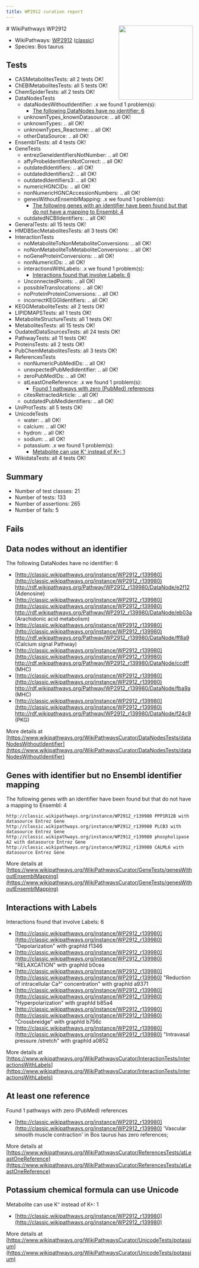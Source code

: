 ```yaml
---
title: WP2912 curation report
---
```


<img style="float: right; width: 200px" src="https://upload.wikimedia.org/wikipedia/commons/thumb/8/83/Wplogo_with_text_500.png/640px-Wplogo_with_text_500.png" />
# WikiPathways WP2912

* WikiPathways: [WP2912](https://wikipathways.org/pathways/WP2912) ([classic](https://classic.wikipathways.org/instance/WP2912))
* Species: Bos taurus
## Tests
* CASMetabolitesTests: all 2 tests OK!
* ChEBIMetabolitesTests: all 5 tests OK!
* ChemSpiderTests: all 2 tests OK!
* DataNodesTests
    * dataNodesWithoutIdentifier: .x we found 1 problem(s):
        * [The following DataNodes have no identifier: 6](#d2d32fa5)
    * unknownTypes_knownDatasource: .. all OK!
    * unknownTypes: .. all OK!
    * unknownTypes_Reactome: .. all OK!
    * otherDataSource: .. all OK!
* EnsemblTests: all 4 tests OK!
* GeneTests
    * entrezGeneIdentifiersNotNumber: .. all OK!
    * affyProbeIdentifiersNotCorrect: .. all OK!
    * outdatedIdentifiers: .. all OK!
    * outdatedIdentifiers2: .. all OK!
    * outdatedIdentifiers3: .. all OK!
    * numericHGNCIDs: .. all OK!
    * nonNumericHGNCAccessionNumbers: .. all OK!
    * genesWithoutEnsemblMapping: .x we found 1 problem(s):
        * [The following genes with an identifier have been found but that do not have a mapping to Ensembl: 4](#40286d86)
    * outdatedNCBIIdentifiers: .. all OK!
* GeneralTests: all 15 tests OK!
* HMDBSecMetabolitesTests: all 3 tests OK!
* InteractionTests
    * noMetaboliteToNonMetaboliteConversions: .. all OK!
    * noNonMetaboliteToMetaboliteConversions: .. all OK!
    * noGeneProteinConversions: .. all OK!
    * nonNumericIDs: .. all OK!
    * interactionsWithLabels: .x we found 1 problem(s):
        * [Interactions found that involve Labels: 6](#630d267d)
    * UnconnectedPoints: .. all OK!
    * possibleTranslocations: .. all OK!
    * noProteinProteinConversions: .. all OK!
    * incorrectKEGGIdentifiers: .. all OK!
* KEGGMetaboliteTests: all 2 tests OK!
* LIPIDMAPSTests: all 1 tests OK!
* MetaboliteStructureTests: all 1 tests OK!
* MetabolitesTests: all 15 tests OK!
* OudatedDataSourcesTests: all 24 tests OK!
* PathwayTests: all 11 tests OK!
* ProteinsTests: all 2 tests OK!
* PubChemMetabolitesTests: all 3 tests OK!
* ReferencesTests
    * nonNumericPubMedIDs: .. all OK!
    * unexpectedPubMedIdentifier: .. all OK!
    * zeroPubMedIDs: .. all OK!
    * atLeastOneReference: .x we found 1 problem(s):
        * [Found 1 pathways with zero (PubMed) references](#d0a459f0)
    * citesRetractedArticle: .. all OK!
    * outdatedPubMedIdentifiers: .. all OK!
* UniProtTests: all 5 tests OK!
* UnicodeTests
    * water: .. all OK!
    * calcium: .. all OK!
    * hydron: .. all OK!
    * sodium: .. all OK!
    * potassium: .x we found 1 problem(s):
        * [Metabolite can use K⁺ instead of K+: 1](#6cc0da79)
* WikidataTests: all 4 tests OK!


## Summary

* Number of test classes: 21
* Number of tests: 133
* Number of assertions: 265
* Number of fails: 5

## Fails

<a name="d2d32fa5" />

## Data nodes without an identifier

The following DataNodes have no identifier: 6

* [http://classic.wikipathways.org/instance/WP2912_r139980](http://classic.wikipathways.org/instance/WP2912_r139980) http://rdf.wikipathways.org/Pathway/WP2912_r139980/DataNode/e2f12 (Adenosine)
* [http://classic.wikipathways.org/instance/WP2912_r139980](http://classic.wikipathways.org/instance/WP2912_r139980) http://rdf.wikipathways.org/Pathway/WP2912_r139980/DataNode/eb03a (Arachidonic acid metabolism)
* [http://classic.wikipathways.org/instance/WP2912_r139980](http://classic.wikipathways.org/instance/WP2912_r139980) http://rdf.wikipathways.org/Pathway/WP2912_r139980/DataNode/ff8a9 (Calcium signal Pathway)
* [http://classic.wikipathways.org/instance/WP2912_r139980](http://classic.wikipathways.org/instance/WP2912_r139980) http://rdf.wikipathways.org/Pathway/WP2912_r139980/DataNode/ccdff (MHC)
* [http://classic.wikipathways.org/instance/WP2912_r139980](http://classic.wikipathways.org/instance/WP2912_r139980) http://rdf.wikipathways.org/Pathway/WP2912_r139980/DataNode/fba9a (MHC)
* [http://classic.wikipathways.org/instance/WP2912_r139980](http://classic.wikipathways.org/instance/WP2912_r139980) http://rdf.wikipathways.org/Pathway/WP2912_r139980/DataNode/f24c9 (PKG)


More details at [https://www.wikipathways.org/WikiPathwaysCurator/DataNodesTests/dataNodesWithoutIdentifier](https://www.wikipathways.org/WikiPathwaysCurator/DataNodesTests/dataNodesWithoutIdentifier)

<a name="40286d86" />

## Genes with identifier but no Ensembl identifier mapping

The following genes with an identifier have been found but that do not have a mapping to Ensembl: 4
```
http://classic.wikipathways.org/instance/WP2912_r139980 PPP1R12B with datasource Entrez Gene
http://classic.wikipathways.org/instance/WP2912_r139980 PLCB3 with datasource Entrez Gene
http://classic.wikipathways.org/instance/WP2912_r139980 phospholipase A2 with datasource Entrez Gene
http://classic.wikipathways.org/instance/WP2912_r139980 CALML6 with datasource Entrez Gene
```

More details at [https://www.wikipathways.org/WikiPathwaysCurator/GeneTests/genesWithoutEnsemblMapping](https://www.wikipathways.org/WikiPathwaysCurator/GeneTests/genesWithoutEnsemblMapping)

<a name="630d267d" />

## Interactions with Labels

Interactions found that involve Labels: 6

* [http://classic.wikipathways.org/instance/WP2912_r139980](http://classic.wikipathways.org/instance/WP2912_r139980) "Depolarization" with graphId f1346
* [http://classic.wikipathways.org/instance/WP2912_r139980](http://classic.wikipathways.org/instance/WP2912_r139980) "RELAXCATION" with graphId b0cea
* [http://classic.wikipathways.org/instance/WP2912_r139980](http://classic.wikipathways.org/instance/WP2912_r139980) "Reduction of intracellular
 Ca²⁺ concentration" with graphId a9371
* [http://classic.wikipathways.org/instance/WP2912_r139980](http://classic.wikipathways.org/instance/WP2912_r139980) "Hyperpolarization" with graphId b85a4
* [http://classic.wikipathways.org/instance/WP2912_r139980](http://classic.wikipathways.org/instance/WP2912_r139980) "Crossbreidge" with graphId b756c
* [http://classic.wikipathways.org/instance/WP2912_r139980](http://classic.wikipathways.org/instance/WP2912_r139980) "Intravasal pressure
/stretch" with graphId a0852


More details at [https://www.wikipathways.org/WikiPathwaysCurator/InteractionTests/interactionsWithLabels](https://www.wikipathways.org/WikiPathwaysCurator/InteractionTests/interactionsWithLabels)

<a name="d0a459f0" />

## At least one reference

Found 1 pathways with zero (PubMed) references

* [http://classic.wikipathways.org/instance/WP2912_r139980](http://classic.wikipathways.org/instance/WP2912_r139980) 'Vascular smooth muscle contraction' in Bos taurus has zero references; 


More details at [https://www.wikipathways.org/WikiPathwaysCurator/ReferencesTests/atLeastOneReference](https://www.wikipathways.org/WikiPathwaysCurator/ReferencesTests/atLeastOneReference)

<a name="6cc0da79" />

## Potassium chemical formula can use Unicode

Metabolite can use K⁺ instead of K+: 1

* [http://classic.wikipathways.org/instance/WP2912_r139980](http://classic.wikipathways.org/instance/WP2912_r139980)


More details at [https://www.wikipathways.org/WikiPathwaysCurator/UnicodeTests/potassium](https://www.wikipathways.org/WikiPathwaysCurator/UnicodeTests/potassium)

